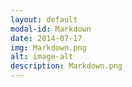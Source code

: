 ```yaml
---
layout: default
modal-id: Markdown
date: 2014-07-17
img: Markdown.png
alt: image-alt
description: Markdown.png 
---
```


